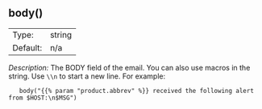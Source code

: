 ---
---
<!-- DISCLAIMER: This file is based on the syslog-ng Open Source Edition documentation https://github.com/balabit/syslog-ng-ose-guides/commit/2f4a52ee61d1ea9ad27cb4f3168b95408fddfdf2 and is used under the terms of The syslog-ng Open Source Edition Documentation License. The file has been modified by Axoflow. -->

## body()

|          |        |
| -------- | ------ |
| Type:    | string |
| Default: | n/a    |

*Description:* The BODY field of the email. You can also use macros in the string. Use `\\n` to start a new line. For example:

```shell
   body("{{% param "product.abbrev" %}} received the following alert from $HOST:\n$MSG")
```

